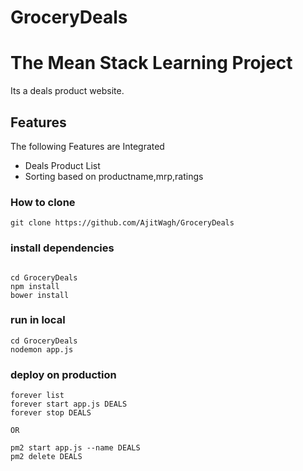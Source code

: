 # GroceryDeals
The Mean Stack Learning Project
=================================

Its a deals product website.

Features
-------

The following Features are Integrated

* Deals Product List 
* Sorting based on productname,mrp,ratings


### How to clone
```
git clone https://github.com/AjitWagh/GroceryDeals
```

### install dependencies
```

cd GroceryDeals
npm install    
bower install
```


### run in local
```
cd GroceryDeals
nodemon app.js
```

### deploy on production
```
forever list
forever start app.js DEALS
forever stop DEALS

OR

pm2 start app.js --name DEALS
pm2 delete DEALS
```

 


